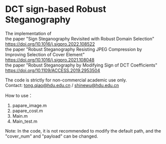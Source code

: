 # DCT sign-based Robust Steganography    

The implementation of   
the paper "Sign Steganography Revisited with Robust Domain Selection"   
https://doi.org/10.1016/j.sigpro.2022.108522   
the paper "Robust Steganography Resisting JPEG Compression by Improving Selection of Cover Element"   https://doi.org/10.1016/j.sigpro.2021.108048   
the paper "Robust Steganography by Modifying Sign of DCT Coefficients"  
https://doi.org/10.1109/ACCESS.2019.2953504

The code is strictly for non-commercial academic use only.  
Contact: tong.qiao@hdu.edu.cn / shinewu@hdu.edu.cn

How to use：
1. papare_image.m
2. papare_cost.m
3. Main.m
4. Main_test.m  

Note: In the code, it is not recommended to modify the default path, and the "cover_num" and "payload" can be changed.
